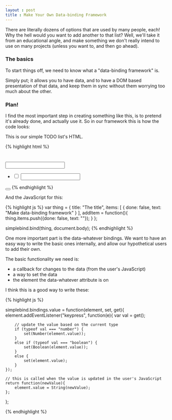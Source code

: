 ```yaml
---
layout : post
title : Make Your Own Data-binding Framework
---
```


There are literally dozens of options that are used by many people, each!  Why
the hell would you want to add another to that list?  Well, we'll take it
from an educational angle, and make something we don't really intend to use
on many projects (unless you want to, and then go ahead).

### The basics

To start things off, we need to know what a "data-binding framework" is.

Simply put; it allows you to have data, and to have a DOM based presentation of that data,
and keep them in sync without them worrying too much about the other.

### Plan!

I find the most important step in creating something like this, is to pretend
it's already done, and actually use it.  So in our framework this is how the
code looks:

This is our simple TODO list's HTML.

{% highlight html %}
<h1 data-text="title"></h1>
<input data-value="title" />
<ul data-each="items">
    <li>
        <input data-value="done" type="checkbox" />
        <input data-value="text" type="text" />
    </li>
</ul>

<button data-click="addItem()"></button>
{% endhighlight %}

And the JavaScript for this:

{% highlight js %}
var thing = {
    title: "The title",
    items: [
        {
            done: false,
            text: "Make data-binding framework"
        }
    ],
    addItem = function(){
        thing.items.push({done: false, text: ""});
    }
};

simplebind.bind(thing, document.body);
{% endhighlight %}

One more important part is the data-whatever bindings.  We want
to have an easy way to write the basic ones internally, and allow our
hypothetical users to add their own.

The basic functionality we need is:

 - a callback for changes to the data (from the user's JavaScript)
 - a way to set the data
 - the element the data-whatever attribute is on

I think this is a good way to write these:

{% highlight js %}

simplebind.bindings.value = function(element, set, get){
    element.addEventListener("keypress", function(e){
        var val = get();

        // update the value based on the current type
        if (typeof val === "number") {
            set(Number(element.value));
        }
        else if (typeof val === "boolean") {
            set(Boolean(element.value));
        }
        else {
            set(element.value);
        }
    });

    // this is called when the value is updated in the user's JavaScript
    return function(newValue){
        element.value = String(newValue);
    };
};

{% endhighlight %}

